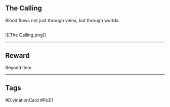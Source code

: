 ## The Calling
Blood flows not just through veins, but through worlds.
## 
![[The Calling.png]]

---
## Reward
Beyond Item

---
## Tags
#DivinationCard
#PoE1